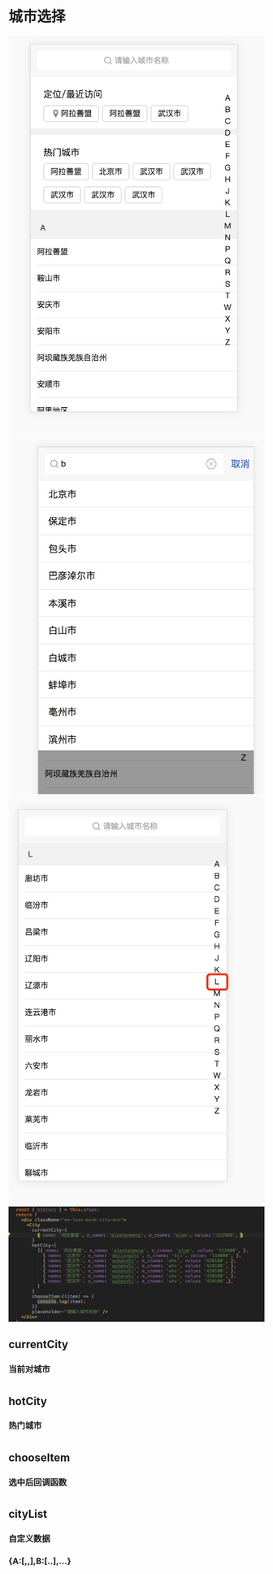 # 城市选择

![alt](https://github.com/longfei59418888/xl_city_choose/blob/master/gitImage/1547459867936.jpg?raw=true)
![alt](https://github.com/longfei59418888/xl_city_choose/blob/master/gitImage/1547459888232.jpg?raw=true)
![alt](https://github.com/longfei59418888/xl_city_choose/blob/master/gitImage/1547459917018.jpg?raw=true)
![alt](https://github.com/longfei59418888/xl_city_choose/blob/master/gitImage/1547460059295.jpg?raw=true)

##  currentCity
###  当前对城市
#
##  hotCity
###  热门城市
#
##  chooseItem
###  选中后回调函数
#
##  cityList
### 自定义数据
### {A:[,,],B:[..],...}
